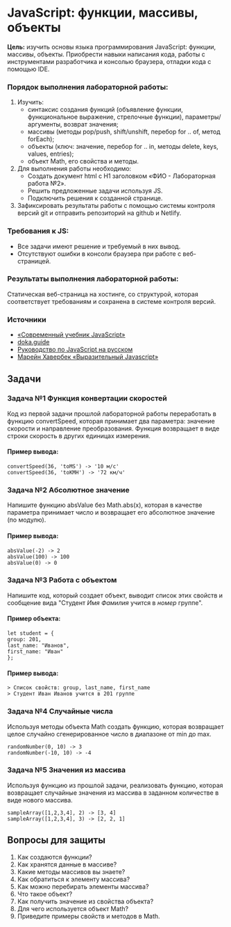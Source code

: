 # JavaScript: функции, массивы, объекты

**Цель:** изучить основы языка программирования JavaScript: функции, массивы, объекты. Приобрести навыки написания кода, работы с инструментами разработчика и консолью браузера, отладки кода с помощью IDE.

### Порядок выполнения лабораторной работы:

1. Изучить:
   - синтаксис создания функций (объявление функции, функциональное выражение, стрелочные функции), параметры/аргументы, возврат значения;
   - массивы (методы pop/push, shift/unshift, перебор for .. of, метод forEach);
   - объекты (ключ: значение, перебор for .. in, методы delete, keys, values, entries);
   - объект Math, его свойства и методы.
1. Для выполнения работы необходимо:
   - Создать документ html с H1 заголовком «ФИО - Лабораторная работа №2».
   - Решить предложенные задачи используя JS.
   - Подключить решения к созданной странице.
1. Зафиксировать результаты работы с помощью системы контроля версий git и отправить репозиторий на github и Netlify.

### Требования к JS:

- Все задачи имеют решение и требуемый в них вывод.
- Отсутствуют ошибки в консоли браузера при работе с веб-страницей.

### Результаты выполнения лабораторной работы:

Статическая веб-страница на хостинге, со структурой, которая соответствует требованиям и сохранена в системе контроля версий.

### Источники

- [«Современный учебник JavaScript»](https://learn.javascript.ru/)
- [doka.guide](https://doka.guide/js/)
- [Руководство по JavaScript на русском](https://developer.mozilla.org/ru/docs/Web/JavaScript)
- [Марейн Хавербек «Выразительный Javascript»](https://karmazzin.gitbook.io/eloquentjavascript_ru/)

## Задачи

### Задача №1 Функция конвертации скоростей

Код из первой задачи прошлой лабораторной работы переработать в функцию convertSpeed, которая принимает два параметра: значение скорости и направление преобразования. Функция возвращает в виде строки скорость в других единицах измерения.

#### Пример вывода:

```
convertSpeed(36, 'toMS') -> '10 м/с'
convertSpeed(36, 'toKMH') -> '72 км/ч'
```

### Задача №2 Абсолютное значение

Напишите функцию absValue без Math.abs(x), которая в качестве параметра принимает число и возвращает его абсолютное значение (по модулю).

#### Пример вывода:

```
absValue(-2) -> 2
absValue(100) -> 100
absValue(0) -> 0
```

### Задача №3 Работа с объектом

Напишите код, который создает объект, выводит список этих свойств и сообщение вида "Студент _Имя_ _Фамилия_ учится в _номер_ группе".

#### Пример объекта:

```
let student = {
group: 201,
last_name: "Иванов",
first_name: "Иван"
};
```

#### Пример вывода:

```
> Список свойств: group, last_name, first_name
> Студент Иван Иванов учится в 201 группе
```

### Задача №4 Случайные числа

Используя методы объекта Math создать функцию, которая возвращает целое случайно сгенерированное число в диапазоне от min до max.

```
randomNumber(0, 10) -> 3
randomNumber(-10, 10) -> -4
```

### Задача №5 Значения из массива

Используя функцию из прошлой задачи, реализовать функцию, которая возвращает случайные значения из массива в заданном количестве в виде нового массива.

```
sampleArray([1,2,3,4], 2) -> [3, 4]
sampleArray([1,2,3,4], 3) -> [2, 2, 1]
```

## Вопросы для защиты

1. Как создаются функции?
1. Как хранятся данные в массиве?
1. Какие методы массивов вы знаете?
1. Как обратиться к элементу массива?
1. Как можно перебирать элементы массива?
1. Что такое объект?
1. Как получить значение из свойства объекта?
1. Для чего используется объект Math?
1. Приведите примеры свойств и методов в Math.